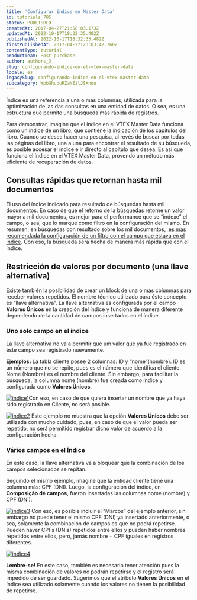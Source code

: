 ```yaml
---
title: 'Configurar índice en Master Data'
id: tutorials_785
status: PUBLISHED
createdAt: 2017-04-27T21:58:03.173Z
updatedAt: 2022-10-17T18:32:35.482Z
publishedAt: 2022-10-17T18:32:35.482Z
firstPublishedAt: 2017-04-27T23:03:42.760Z
contentType: tutorial
productTeam: Post-purchase
author: authors_3
slug: configurando-indice-en-el-vtex-master-data
locale: es
legacySlug: configurando-indice-en-el-vtex-master-data
subcategory: WpbGhubuRZaNZilJSXnqu
---
```


Índice es una referencia a una o más columnas, utilizada para la optimización de las das consultas en una entidad de datos. O sea, es una estructura que permite una búsqueda más rápida de registros.

Para demonstrar, imagine que el índice en el VTEX Master Data funciona como un índice de un libro, que contiene la indicación de los capítulos del libro. Cuando se desea hacer una pesquisa, al revés de buscar por todas las páginas del libro, una a una para encontrar el resultado de su búsqueda, es posible accesar el índice e ir directo al capítulo que desea. Es así que funciona el índice en el VTEX Master Data, provendo un método más eficiente de recuperación de datos.

<!--En el VTEX Master Data, existen dos usos para el índice:-->

## Consultas rápidas que retornan hasta mil documentos

El uso del índice indicado para resultado de búsquedas hasta mil documentos. En caso de que el retorno de la búsquedas retorne un valor mayor a mil documentos, es mejor para el performance que se &#8220;indexe&#8221; el campo, o sea, que lo marque como filtro en la configuración del mismo. En resumen, en búsquedas con resultado sobre los mil documentos, [ es más recomendada la configuración de un filtro con el campo que estava en el indice](/tutorial/filtrando-dados-no-master-data/ " es más recomendada la configuración de un filtro con el campo que estava en el indice"). Con eso, la búsqueda será hecha de manera más rápida que con el índice.

## Restricción de valores por documento (una llave alternativa)

Existe también la posibilidad de crear un block de una o más columnas para receber valores repetidos. El nombre técnico utilizado para éste concepto es &#8220;llave alternativa&#8221;. La llave alternativa es configurada por el campo **Valores Únicos** en la creación del índice y funciona de manera diferente dependendo de la cantidad de campos insertados en el índice.

### Uno solo campo en el índice

La llave alternativa no va a permitir que um valor que ya fue registrado en éste campo sea registrado nuevamente.

**Ejemplos:**
La tabla cliente posee 2 columnas: ID y &#8220;nome&#8221;(nombre).
ID es un número que no se repite, pues es el número que identifica el cliente. Nome (Nombre) es el nombre del cliente.
Sin embargo, para facilitar la búsqueda, la columna nome (nombre) fue creada como índice y configurada como **Valores Únicos**. 

[![indice1](//images.contentful.com/alneenqid6w5/2Z02pI4DxeaaWOmYw42Suu/60bb0d893f5bd07f94928288390a5526/image011.png)](//images.contentful.com/alneenqid6w5/2Z02pI4DxeaaWOmYw42Suu/60bb0d893f5bd07f94928288390a5526/image011.png "![indice1](//images.contentful.com/alneenqid6w5/2Z02pI4DxeaaWOmYw42Suu/60bb0d893f5bd07f94928288390a5526/image011.png)")Con eso, en caso de que quiera insertar un nombre que ya haya sido registrado en Cliente, no será posible.

[![indice2](//images.contentful.com/alneenqid6w5/FwEjcrqaQwKE8U4AEMOY4/ca741feb38fb89e6c3e0bd3ec442ba37/image002.png)](//images.contentful.com/alneenqid6w5/FwEjcrqaQwKE8U4AEMOY4/ca741feb38fb89e6c3e0bd3ec442ba37/image002.png "![indice2](//images.contentful.com/alneenqid6w5/FwEjcrqaQwKE8U4AEMOY4/ca741feb38fb89e6c3e0bd3ec442ba37/image002.png)")
Este ejemplo no muestra que la opción **Valores Únicos** debe ser utilizada con mucho cuidado, pues, en caso de que el valor pueda ser repetido, no será permitido registrar dicho valor de acuerdo a la configuración hecha.

### Vários campos en el Índice

En este caso, la llave alternativa va a bloquear que la combinación de los campos selecionados se repitan.

Seguindo el mismo ejemplo, imagine que la entidad cliente tiene una columna más: CPF (DNI). Luego, la configuración del índice, en **Composição de campos**, fueron insertadas las columnas nome (nombre) y CPF (DNI).

[![indice3](//images.contentful.com/alneenqid6w5/41Y8vUIFjWGuqoqwA6UYaK/0a33bc147f17f95ea5038124bbd5132a/image021.png)](//images.contentful.com/alneenqid6w5/41Y8vUIFjWGuqoqwA6UYaK/0a33bc147f17f95ea5038124bbd5132a/image021.png "![indice3](//images.contentful.com/alneenqid6w5/41Y8vUIFjWGuqoqwA6UYaK/0a33bc147f17f95ea5038124bbd5132a/image021.png)")
Con eso, es posible incluir el &#8220;Marcos&#8221; del ejemplo anterior, sin embargo no puede tener el mismo CPF (DNI) ya insertado anteriormente, o sea, solamente la combinación de campos es que no podrá repetirse. Pueden haver CPFs (DNIs) repetidos entre ellos y pueden haber nombres repetidos entre ellos, pero, jamás nombre + CPF iguales en registros diferentes.

[![indice4](//images.contentful.com/alneenqid6w5/36308RenwQq2aYcSkAYq6K/5a18bd8e7eca83e3f7ac40d3e6ca41ad/image031.png)](//images.contentful.com/alneenqid6w5/36308RenwQq2aYcSkAYq6K/5a18bd8e7eca83e3f7ac40d3e6ca41ad/image031.png "![indice4](//images.contentful.com/alneenqid6w5/36308RenwQq2aYcSkAYq6K/5a18bd8e7eca83e3f7ac40d3e6ca41ad/image031.png)")

__Lembre-se!__ En este caso, también es necesario tener atención pues la misma combinación de valores no podrán repetirse y el registro será impedido de ser guardado. Sugerimos que el atributo **Valores Únicos** en el índice sea utilizado solamente cuando los valores no tienen la posibilidad de repetirse.
